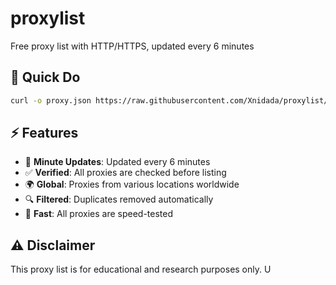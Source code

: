 # proxylist
Free proxy list with HTTP/HTTPS, updated every 6 minutes

## 🚀 Quick Do
```bash
curl -o proxy.json https://raw.githubusercontent.com/Xnidada/proxylist/refs/heads/main/proxylist.json
```

## ⚡ Features
- 🔄 **Minute Updates**: Updated every 6 minutes
- ✅ **Verified**: All proxies are checked before listing
- 🌍 **Global**: Proxies from various locations worldwide
- 🔍 **Filtered**: Duplicates removed automatically
- 💨 **Fast**: All proxies are speed-tested


## ⚠️ Disclaimer
This proxy list is for educational and research purposes only. U
